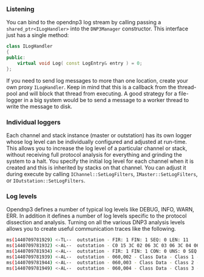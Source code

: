 ### Listening

You can bind to the opendnp3 log stream by calling passing a `shared_ptr<ILogHandler>` into the  `DNP3Manager` constructor. This interface
just has a single method:

```c++
class ILogHandler
{
public:
	virtual void Log( const LogEntry& entry ) = 0;
};
```
If you need to send log messages to more than one location, create your own proxy `ILogHandler`. Keep in mind that this is a callback from the
thread-pool and will block that thread from executing. A good strategy for a file-logger in a big system would be to send a message
to a worker thread to write the message to disk.

### Individual loggers

Each channel and stack instance (master or outstation) has its own logger whose log level can be individually configured and adjusted at run-time.
This allows you to increase the log level of a particular channel or stack, without receiving full protocol analysis for everything and grinding the
system to a halt. You specify the initial log level for each channel when it is created and this is inherited by stacks on that channel. You can
adjust it during execute by calling `IChannel::SetLogFilters`, `IMaster::SetLogFilters`, or `IOutstation::SetLogFilters`.

### Log levels

Opendnp3 defines a number of typical log levels like DEBUG, INFO, WARN, ERR. In addition it defines a number of log levels specific to the protocol dissection and analysis. Turning
on all the various DNP3 analysis levels allows you to create useful communication traces like the following.

```sh
ms(1440709781929) <-TL--  outstation - FIR: 1 FIN: 1 SEQ: 0 LEN: 11
ms(1440709781932) <-AL--  outstation - C0 15 3C 02 06 3C 03 06 3C 04 06
ms(1440709781934) <-AL--  outstation - FIR: 1 FIN: 1 CON: 0 UNS: 0 SEQ: 0 FUNC: DISABLE_UNSOLICITED
ms(1440709781939) <-AL--  outstation - 060,002 - Class Data - Class 1 - all objects
ms(1440709781944) <-AL--  outstation - 060,003 - Class Data - Class 2 - all objects
ms(1440709781949) <-AL--  outstation - 060,004 - Class Data - Class 3 - all objects
```
